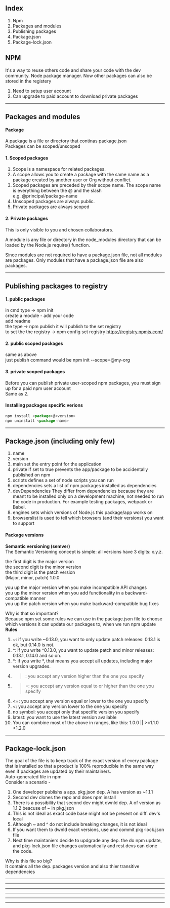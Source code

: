 ## Index
1. Npm
2. Packages and modules
3. Publishing packages
4. Package.json
5. Package-lock.json

## NPM
It's a way to reuse others code and share your code with the dev community.
Node package manager. Now other packages can also be stored in the registery

1. Need to setup user account
2. Can upgrade to paid account to download private packages

------------------------------------------------------------------------------
## Packages and modules
#### Package
A package is a file or directory that continas package.json  
Packages can be scoped/unscoped

#### 1. Scoped packages
1. Scope is a namespace for related packages.
2. A scope allows you to create a package with the same name as a package created by another user or Org without conflict.
3. Scoped packages are preceded by their scope name. The scope name is everything between the @ and the slash  
e.g. @principal/package-name
4. Unscoped packages are always public.
5. Private packages are always scoped

#### 2. Private packages
This is only visible to you and chosen collaborators.  


A module is any file or directory in the node_modules directory that can be loaded by the Node.js require() function.

Since modules are not required to have a package.json file, not all modules are packages. Only modules that have a package.json file are also packages.

------------------------------------------------------------------------------
## Publishing packages to registry
#### 1. public packages
in cmd type -> npm init  
create a module - add your code  
add readme  
the type -> npm publish 
it will publish to the set registry  
to set the the registry -> npm config set registry https://registry.npmjs.com/ 

#### 2. public scoped packages
same as above  
just publish command would be npm init --scope=@my-org

#### 3. private scoped packages
Before you can publish private user-scoped npm packages, you must sign up for a paid npm user account  
Same as 2.

#### Installing packages specific verions
```javascript
npm install <package>@<version>
npm uninstall <package-name>
```

------------------------------------------------------------------------------
## Package.json (including only few)
1. name
2. version
3. main set the entry point for the application
4. private if set to true prevents the app/package to be accidentally published on npm
5. scripts defines a set of node scripts you can run
6. dependencies sets a list of npm packages installed as dependencies
7. devDependencies They differ from dependencies because they are meant to be installed only on a development machine, not needed to run the code in production. For example testing packages, webpack or Babel.
8. engines sets which versions of Node.js this package/app works on
9. browserslist is used to tell which browsers (and their versions) you want to support

#### Package versions
**Semantic versioning (semver)**  
The Semantic Versioning concept is simple: all versions have 3 digits: x.y.z.  

the first digit is the major version  
the second digit is the minor version  
the third digit is the patch version  
(Major, minor, patch) 1.0.0  

you up the major version when you make incompatible API changes  
you up the minor version when you add functionality in a backward-compatible manner  
you up the patch version when you make backward-compatible bug fixes  

Why is that so important?  
Because npm set some rules we can use in the package.json file to choose which versions it can update our packages to, when we run npm update  
**Rules**  
1. ~: if you write ~0.13.0, you want to only update patch releases: 0.13.1 is ok, but 0.14.0 is not.
2. ^: if you write ^0.13.0, you want to update patch and minor releases: 0.13.1, 0.14.0 and so on.
3. *: if you write *, that means you accept all updates, including major version upgrades.
4. >: you accept any version higher than the one you specify
5. >=: you accept any version equal to or higher than the one you specify
6. <=: you accept any version equal or lower to the one you specify
7. <: you accept any version lower to the one you specify
8. no symbol: you accept only that specific version you specify
9. latest: you want to use the latest version available
10. You can combine most of the above in ranges, like this: 1.0.0 || >=1.1.0 <1.2.0

------------------------------------------------------------------------------
## Package-lock.json
The goal of the file is to keep track of the exact version of every package that is installed so that a product is 100% reproducible in the same way even if packages are updated by their maintainers.  
Auto-generated file in npm  
Consider a scenario - 
1. One developer publishs a app. pkg.json dep. A has version as ~1.1.1
2. Second dev clones the repo and does npm install
3. There is a possibility that second dev might dwnld dep. A of version as 1.1.2 beacuse of ~ in pkg.json
4. This is not ideal as exact code base might not be present on diff. dev's local
5. Although ~ and ^ do not include breaking changes, it is not ideal
6. If you want them to dwnld exact versions, use and commit pkg-lock.json file
7. Next time maintaniers decide to updgrade any dep. the do npm update, and pkg-lock.json file changes automatically and rest devs can clone the code.  

Why is this file so big?  
It contains all the dep. packages version and also thier transitive dependencies

------------------------------------------------------------------------------
------------------------------------------------------------------------------
------------------------------------------------------------------------------
------------------------------------------------------------------------------
------------------------------------------------------------------------------
------------------------------------------------------------------------------
